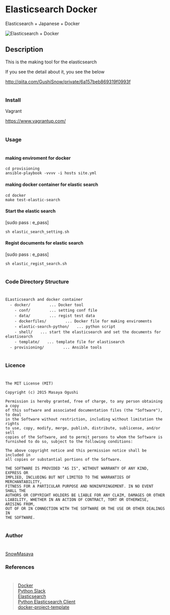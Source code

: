 Elasticsearch Docker
====

Elasticsearch + Japanese + Docker

![Elasticsearch + Docker](http://cl.ly/0q0Q2S3V3T0V/Image%202016-06-05%20at%2012.15.04%20PM.png)

## Description
This is the making tool for the elasticsearch

If you see the detail about it, you see the below<br>

http://qiita.com/GushiSnow/private/6a157beb869319f0993f

#
### Install

Vagrant

https://www.vagrantup.com/

#
### Usage
#

#### making enviroment for docker

```
cd provisioning
ansible-playbook -vvvv -i hosts site.yml
```

#### making docker container for elastic search

```
cd docker
make test-elastic-search
```

#### Start the elastic search
[sudo pass : e_pass]

```
sh elastic_search_setting.sh
```

#### Regist documents for elastic search
[sudo pass : e_pass]

```
sh elastic_regist_search.sh
```

#
### Code Directory Structure
#
```
ELasticsearch and docker container
  - docker/　　　　　... Docker tool
    - conf/　　　　　... setting conf file
    - data/　　　　　... regist test data
    - dockerfiles/　　　　　... Docker file for making enviroments
    - elastic-search-python/　　... python script
    - shell/　　... start the elasticsearch and set the documents for elastisearch
    - template/　　... template file for elastisearch
  - provisioning/　     　... Ansible tools
```
#
### Licence
#
```
The MIT License (MIT)

Copyright (c) 2015 Masaya Ogushi

Permission is hereby granted, free of charge, to any person obtaining a copy
of this software and associated documentation files (the "Software"), to deal
in the Software without restriction, including without limitation the rights
to use, copy, modify, merge, publish, distribute, sublicense, and/or sell
copies of the Software, and to permit persons to whom the Software is
furnished to do so, subject to the following conditions:

The above copyright notice and this permission notice shall be included in
all copies or substantial portions of the Software.

THE SOFTWARE IS PROVIDED "AS IS", WITHOUT WARRANTY OF ANY KIND, EXPRESS OR
IMPLIED, INCLUDING BUT NOT LIMITED TO THE WARRANTIES OF MERCHANTABILITY,
FITNESS FOR A PARTICULAR PURPOSE AND NONINFRINGEMENT. IN NO EVENT SHALL THE
AUTHORS OR COPYRIGHT HOLDERS BE LIABLE FOR ANY CLAIM, DAMAGES OR OTHER
LIABILITY, WHETHER IN AN ACTION OF CONTRACT, TORT OR OTHERWISE, ARISING FROM,
OUT OF OR IN CONNECTION WITH THE SOFTWARE OR THE USE OR OTHER DEALINGS IN
THE SOFTWARE.
```
#
### Author
#
[SnowMasaya](https://github.com/SnowMasaya)
### References
#
>[Docker](https://www.docker.com/)<br>
>[Python Slack](https://github.com/slackhq/python-slackclient)<br>
>[Elasticsearch](https://www.elastic.co/products/elasticsearch)<br>
>[Python Elasticsearch Client](https://elasticsearch-py.readthedocs.io/en/master/)<br>
>[docker-project-template](https://github.com/ahawkins/docker-project-template)
